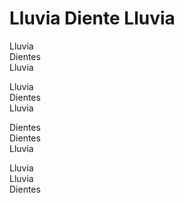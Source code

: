 # Lluvia Diente Lluvia

Lluvia  
Dientes  
Lluvia  

Lluvia  
Dientes  
Lluvia  

Dientes  
Dientes  
Lluvia  

Lluvia  
Lluvia  
Dientes  
